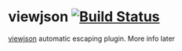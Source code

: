 # viewjson [![Build Status](https://secure.travis-ci.org/outring/viewjson-escape.png?branch=master)](http://travis-ci.org/outring/viewjson-escape)

[viewjson](https://github.com/outring/viewjson-escape) automatic escaping plugin. More info later
